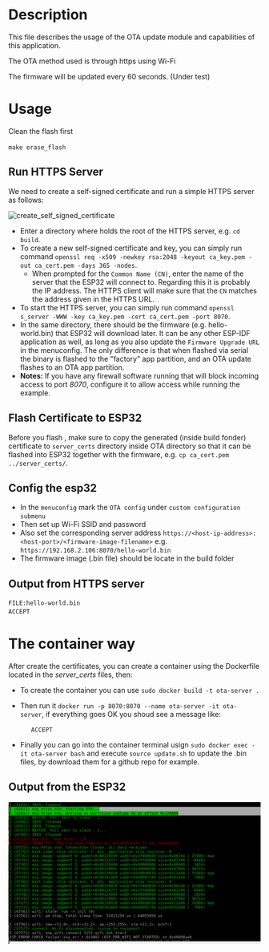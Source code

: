 # Description 

This file describes the usage of the OTA update  module and capabilities of this application.

The OTA method used is through https using Wi-Fi

The firmware will be updated every 60 seconds. (Under test)

# Usage

Clean the flash first 

`make erase_flash`
## Run HTTPS Server
We need to create a self-signed certificate and run a simple HTTPS server as follows:

![create_self_signed_certificate](https://dl.espressif.com/dl/esp-idf/docs/_static/ota_self_signature.gif)

* Enter a directory where holds the root of the HTTPS server, e.g. `cd build`.
* To create a new self-signed certificate and key, you can simply run command `openssl req -x509 -newkey rsa:2048 -keyout ca_key.pem -out ca_cert.pem -days 365 -nodes`.
  * When prompted for the `Common Name (CN)`, enter the name of the server that the ESP32 will connect to. Regarding this  it is probably the IP address. The HTTPS client will make sure that the `CN` matches the address given in the HTTPS URL.
* To start the HTTPS server, you can simply run command `openssl s_server -WWW -key ca_key.pem -cert ca_cert.pem -port 8070`.
* In the same directory, there should be the firmware (e.g. hello-world.bin) that ESP32 will download later. It can be any other ESP-IDF application as well, as long as you also update the `Firmware Upgrade URL` in the menuconfig. The only difference is that when flashed via serial the binary is flashed to the "factory" app partition, and an OTA update flashes to an OTA app partition.
* **Notes:** If you have any firewall software running that will block incoming access to port *8070*, configure it to allow access while running the example.

## Flash Certificate to ESP32

Before you flash , make sure to copy the generated (inside build fonder) certificate to `server_certs` directory inside OTA  directory so that it can be flashed into ESP32 together with the firmware, e.g. `cp ca_cert.pem ../server_certs/`.

## Config the esp32
* In the `menuconfig` mark the `OTA config` under `custom configuration submenu`
* Then set up Wi-Fi SSID and password
* Also set the corresponding server address `https://<host-ip-address>:<host-port>/<firmware-image-filename>`
e.g. `https://192.168.2.106:8070/hello-world.bin`
* The firmware image (.bin file) should be locate in the build folder 

## Output from HTTPS server

```bash
FILE:hello-world.bin
ACCEPT
```

# The container way

After create the certificates, you can create a container using the Dockerfile located in the *server_certs* files, then:

- To create the container you can use `sudo docker build -t ota-server . `

- Then run it `docker run -p 8070:8070 --name ota-server -it ota-server`, if everything goes OK you shoud see a message like:

	```Using default temp DH parameters
	   ACCEPT
	```
- Finally you can go into the container terminal usign `sudo docker exec -it ota-server bash` and execute `source update.sh` to
update the .bin files, by download them for a github repo for example.



## Output from the ESP32

![images/ota.png](images/ota.png)
